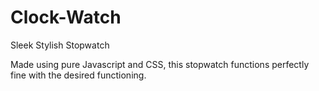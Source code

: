 # Clock-Watch
Sleek Stylish Stopwatch

Made using pure Javascript and CSS, this stopwatch functions perfectly fine with the desired functioning. 
